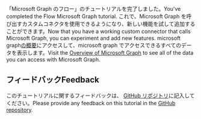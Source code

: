 <!-- markdownlint-disable MD002 MD041 -->

<span data-ttu-id="57059-101">「Microsoft Graph のフロー」のチュートリアルを完了しました。</span><span class="sxs-lookup"><span data-stu-id="57059-101">You've completed the Flow Microsoft Graph tutorial.</span></span> <span data-ttu-id="57059-102">これで、Microsoft Graph を呼び出すカスタムコネクタを使用できるようになり、新しい機能を試して追加することができます。</span><span class="sxs-lookup"><span data-stu-id="57059-102">Now that you have a working custom connector that calls Microsoft Graph, you can experiment and add new features.</span></span> <span data-ttu-id="57059-103">microsoft graph[の概要](/graph/overview)にアクセスして、microsoft graph でアクセスできるすべてのデータを表示します。</span><span class="sxs-lookup"><span data-stu-id="57059-103">Visit the [Overview of Microsoft Graph](/graph/overview) to see all of the data you can access with Microsoft Graph.</span></span>

## <a name="feedback"></a><span data-ttu-id="57059-104">フィードバック</span><span class="sxs-lookup"><span data-stu-id="57059-104">Feedback</span></span>

<span data-ttu-id="57059-105">このチュートリアルに関するフィードバックは、 [GitHub リポジトリ](https://github.com/microsoftgraph/msgraph-training-microsoftflow)に記入してください。</span><span class="sxs-lookup"><span data-stu-id="57059-105">Please provide any feedback on this tutorial in the [GitHub repository](https://github.com/microsoftgraph/msgraph-training-microsoftflow).</span></span>